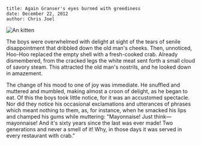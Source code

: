 ```
title: Again Granser's eyes burned with greediness
date: December 22, 2012
author: Chris Joel
```

![An kitten](http://placekitten.com/g/900/650)

The boys were overwhelmed with delight at sight of the tears of senile disappointment that dribbled down the old man's cheeks. Then, unnoticed, Hoo-Hoo replaced the empty shell with a fresh-cooked crab. Already dismembered, from the cracked legs the white meat sent forth a small cloud of savory steam. This attracted the old man's nostrils, and he looked down in amazement.

The change of his mood to one of joy was immediate. He snuffled and muttered and mumbled, making almost a croon of delight, as he began to eat. Of this the boys took little notice, for it was an accustomed spectacle. Nor did they notice his occasional exclamations and utterances of phrases which meant nothing to them, as, for instance, when he smacked his lips and champed his gums while muttering: "Mayonnaise! Just think—mayonnaise! And it's sixty years since the last was ever made! Two generations and never a smell of it! Why, in those days it was served in every restaurant with crab."
